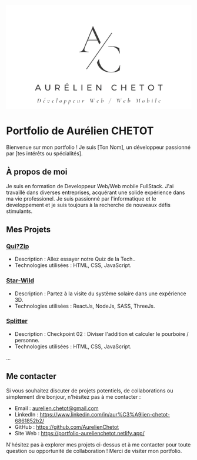 <p align="center">
  <img src="./src/images/Logo.png" alt="Image d'en-tête">
</p>

# Portfolio de Aurélien CHETOT

Bienvenue sur mon portfolio ! Je suis [Ton Nom], un développeur passionné par [tes intérêts ou spécialités].

## À propos de moi

Je suis en formation de Developpeur Web/Web mobile FullStack. J'ai travaillé dans diverses entreprises, acquérant une solide expérience dans ma vie professionel. Je suis passionné par l'informatique et le developpement et je suis toujours à la recherche de nouveaux défis stimulants.

## Mes Projets

### [Qui?Zip](https://aurelienchetot.github.io/Projet-1-Team-3/)

- Description : Allez essayer notre Quiz de la Tech..
- Technologies utilisées : HTML, CSS, JavaScript.

### [Star-Wild](https://star-wild.netlify.app/)

- Description : Partez à la visite du système solaire dans une expérience 3D.
- Technologies utilisées : ReactJs, NodeJs, SASS, ThreeJs.

### [Splitter](https://star-wild.netlify.app/)

- Description : Checkpoint 02 : Diviser l'addition et calculer le pourboire / personne.
- Technologies utilisées : HTML, CSS, JavaScript.

...

## Me contacter

Si vous souhaitez discuter de projets potentiels, de collaborations ou simplement dire bonjour, n'hésitez pas à me contacter :

- Email : aurelien.chetot@gmail.com
- LinkedIn : https://www.linkedin.com/in/aur%C3%A9lien-chetot-6861852b2/
- GitHub : https://github.com/AurelienChetot
- Site Web : https://portfolio-aurelienchetot.netlify.app/

N'hésitez pas à explorer mes projets ci-dessus et à me contacter pour toute question ou opportunité de collaboration ! Merci de visiter mon portfolio.
